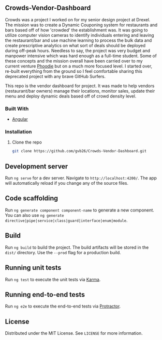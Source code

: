 <!-- ABOUT THE PROJECT -->
## Crowds-Vendor-Dashboard

Crowds was a project I worked on for my senior design project at Drexel. The mission was to create a Dynamic Couponing system for restaurants and bars based off of how 'crowded' the establishment was. It was going to utilize computer vision cameras to identify individuals entering and leaving the restaurant/bar and use machine learning to process the bulk data and create prescriptive analytics on what sort of deals should be deployed during off-peak hours. Needless to say, the project was very budget and manpower intensive which was hard enough as a full-time student. Some of these concepts and the mission overall have been carried over to my current venture [Phoodie](https://phoodie.io) but on a much more focused level. I started over, re-built everything from the ground so I feel comfortable sharing this deprecated project with any brave GitHub Surfers.

This repo is the vendor dashboard for project. It was made to help vendors (restaurant/bar owners) manage their locations, monitor sales, update their menu and deploy dynamic deals based off of crowd density level.

### Built With

* [Angular](https://angular.io/)

### Installation

1. Clone the repo
   ```sh
   git clone https://github.com/gvb26/Crowds-Vendor-Dashboard.git
   ```

## Development server

Run `ng serve` for a dev server. Navigate to `http://localhost:4200/`. The app will automatically reload if you change any of the source files.

## Code scaffolding

Run `ng generate component component-name` to generate a new component. You can also use `ng generate directive|pipe|service|class|guard|interface|enum|module`.

## Build

Run `ng build` to build the project. The build artifacts will be stored in the `dist/` directory. Use the `--prod` flag for a production build.

## Running unit tests

Run `ng test` to execute the unit tests via [Karma](https://karma-runner.github.io).

## Running end-to-end tests

Run `ng e2e` to execute the end-to-end tests via [Protractor](http://www.protractortest.org/).

<!-- LICENSE -->
## License

Distributed under the MIT License. See `LICENSE` for more information.
